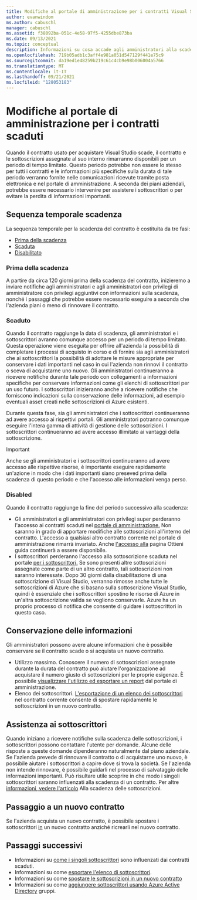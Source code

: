 ```yaml
---
title: Modifiche al portale di amministrazione per i contratti Visual Studio sottoscrizione scaduti | Microsoft Docs
author: evanwindom
ms.author: cabuschl
manager: cabuschl
ms.assetid: f38092ba-051c-4e58-97f5-4255dbe873ba
ms.date: 09/13/2021
ms.topic: conceptual
description: Informazioni su cosa accade agli amministratori alla scadenza di un contratto
ms.openlocfilehash: 719b05adb1c3aff4e981a051d547129f441e75c9
ms.sourcegitcommit: da19ed1e48259b219c61c4cb9e98b006004a5766
ms.translationtype: MT
ms.contentlocale: it-IT
ms.lasthandoff: 09/21/2021
ms.locfileid: "128053183"
---
```

# <a name="admin-portal-changes-for-expired-agreements"></a>Modifiche al portale di amministrazione per i contratti scaduti
Quando il contratto usato per acquistare Visual Studio scade, il contratto e le sottoscrizioni assegnate al suo interno rimarranno disponibili per un periodo di tempo limitato.  Questo periodo potrebbe non essere lo stesso per tutti i contratti e le informazioni più specifiche sulla durata di tale periodo verranno fornite nelle comunicazioni ricevute tramite posta elettronica e nel portale di amministrazione.  A seconda dei piani aziendali, potrebbe essere necessario intervenire per assistere i sottoscrittori o per evitare la perdita di informazioni importanti.

## <a name="expiration-timeline"></a>Sequenza temporale scadenza 
La sequenza temporale per la scadenza del contratto è costituita da tre fasi:
- [Prima della scadenza](#prior-to-expiration)
- [Scaduta](#expired)
- [Disabilitato](#disabled)

### <a name="prior-to-expiration"></a>Prima della scadenza
A partire da circa 120 giorni prima della scadenza del contratto, inizieremo a inviare notifiche agli amministratori e agli amministratori con privilegi di amministratore con privilegi aggiuntivi con informazioni sulla scadenza, nonché i passaggi che potrebbe essere necessario eseguire a seconda che l'azienda piani o meno di rinnovare il contratto. 

### <a name="expired"></a>Scaduto
Quando il contratto raggiunge la data di scadenza, gli amministratori e i sottoscrittori avranno comunque accesso per un periodo di tempo limitato.  Questa operazione viene eseguita per offrire all'azienda la possibilità di completare i processi di acquisto in corso e di fornire sia agli amministratori che ai sottoscrittori la possibilità di adottare le misure appropriate per conservare i dati importanti nel caso in cui l'azienda non rinnovi il contratto o sceva di acquistarne uno nuovo.  Gli amministratori continueranno a ricevere notifiche durante tale periodo con collegamenti a informazioni specifiche per conservare informazioni come gli elenchi di sottoscrittori per un uso futuro.  I sottoscrittori inizieranno anche a ricevere notifiche che forniscono indicazioni sulla conservazione delle informazioni, ad esempio eventuali asset creati nelle sottoscrizioni di Azure esistenti.  

Durante questa fase, sia gli amministratori che i sottoscrittori continueranno ad avere accesso ai rispettivi portali.  Gli amministratori potranno comunque eseguire l'intera gamma di attività di gestione delle sottoscrizioni.  I sottoscrittori continueranno ad avere accesso illimitato ai vantaggi della sottoscrizione.  

> [!IMPORTANT]
> Anche se gli amministratori e i sottoscrittori continueranno ad avere accesso alle rispettive risorse, è importante eseguire rapidamente un'azione in modo che i dati importanti siano preseved prima della scadenza di questo periodo e che l'accesso alle informazioni venga perso.

### <a name="disabled"></a>Disabled
Quando il contratto raggiunge la fine del periodo successivo alla scadenza:
- Gli amministratori e gli amministratori con privilegi super perderanno l'accesso ai contratti scaduti nel [portale di amministrazione.](https://manage.visualstudio.com)  Non saranno in grado di apportare modifiche alle sottoscrizioni all'interno del contratto.  L'accesso a qualsiasi altro contratto corrente nel portale di amministrazione rimarrà invariato.  Anche [l'accesso alla](https://manage.visualstudio.com.gethelp) pagina Ottieni guida continuerà a essere disponibile.
- I sottoscrittori perderanno l'accesso alla sottoscrizione scaduta nel portale [per i sottoscrittori.](https://my.visualstudio.com)  Se sono presenti altre sottoscrizioni assegnate come parte di un altro contratto, tali sottoscrizioni non saranno interessate. Dopo 30 giorni dalla disabilitazione di una sottoscrizione di Visual Studio, verranno rimosse anche tutte le sottoscrizioni di Azure che si basano sulla sottoscrizione Visual Studio, quindi è essenziale che i sottoscrittori spostino le risorse di Azure in un'altra sottoscrizione valida se vogliono conservarle.  Azure ha un proprio processo di notifica che consente di guidare i sottoscrittori in questo caso.  

## <a name="preserving-your-information"></a>Conservazione delle informazioni
Gli amministratori possono avere alcune informazioni che è possibile conservare se il contratto scade o si acquista un nuovo contratto. 
- Utilizzo massimo.  Conoscere il numero di sottoscrizioni assegnate durante la durata del contratto può aiutare l'organizzazione ad acquistare il numero giusto di sottoscrizioni per le proprie esigenze.  È possibile [visualizzare l'utilizzo ed esportare un report](maximum-usage.md) dal portale di amministrazione.  
- Elenco dei sottoscrittori.  [L'esportazione di un elenco dei sottoscrittori](exporting-subscriptions.md) nel contratto corrente consente di spostare rapidamente le sottoscrizioni in un nuovo contratto.  

## <a name="assisting-subscribers"></a>Assistenza ai sottoscrittori
Quando iniziano a ricevere notifiche sulla scadenza delle sottoscrizioni, i sottoscrittori possono contattare l'utente per domande.  Alcune delle risposte a queste domande dipenderanno naturalmente dal piano aziendale.  Se l'azienda prevede di rinnovare il contratto o di acquistarne uno nuovo, è possibile aiutare i sottoscrittori a capire dove si trova la società.  Se l'azienda non intende rinnovare, è possibile guidarli nel processo di salvataggio delle informazioni importanti.  Può risultare utile scoprire in che modo i singoli sottoscrittori saranno influenzati alla scadenza di un contratto. Per altre [informazioni, vedere l'articolo](subscription-expiration.md) Alla scadenza delle sottoscrizioni. 

## <a name="moving-to-a-new-agreement"></a>Passaggio a un nuovo contratto
Se l'azienda acquista un nuovo contratto, è possibile spostare i sottoscrittori [in](migrate-subscriptions.md) un nuovo contratto anziché ricrearli nel nuovo contratto.  

## <a name="next-steps"></a>Passaggi successivi
- Informazioni su [come i singoli sottoscrittori](subscription-expiration.md) sono influenzati dai contratti scaduti.
- Informazioni su come [esportare l'elenco di sottoscrittori](exporting-subscriptions.md).
- Informazioni su come [spostare le sottoscrizioni in un nuovo contratto](migrate-subscriptions.md)
- Informazioni su come [aggiungere sottoscrittori usando Azure Active Directory](assign-license-bulk.md#use-azure-active-directory-groups-to-assign-subscriptions) gruppi.